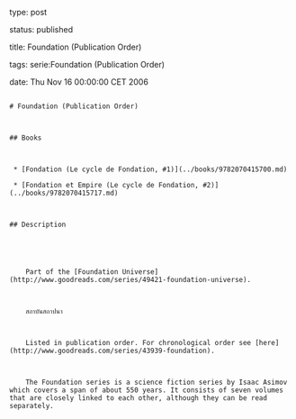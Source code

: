 type: post
status: published
title: Foundation (Publication Order)
tags: serie:Foundation (Publication Order)
date: Thu Nov 16 00:00:00 CET 2006
~~~~~~
# Foundation (Publication Order)

## Books

 * [Fondation (Le cycle de Fondation, #1)](../books/9782070415700.md)
 * [Fondation et Empire (Le cycle de Fondation, #2)](../books/9782070415717.md)

## Description


    Part of the [Foundation Universe](http://www.goodreads.com/series/49421-foundation-universe).
    
    สถาบันสถาปนา
    
    Listed in publication order. For chronological order see [here](http://www.goodreads.com/series/43939-foundation).
    
    The Foundation series is a science fiction series by Isaac Asimov which covers a span of about 550 years. It consists of seven volumes that are closely linked to each other, although they can be read separately.


